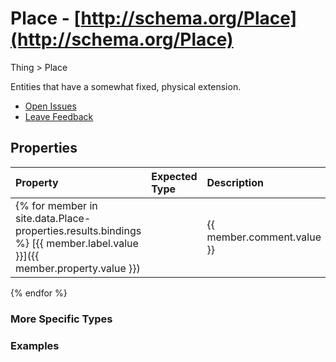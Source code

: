 # Place - [http://schema.org/Place](http://schema.org/Place)

Thing > Place

Entities that have a somewhat fixed, physical extension.

* [Open Issues](#)
* [Leave Feedback](#)


## Properties

Property | Expected Type | Description | From Class
:--- | :--- | :--- | :--- 
{% for member in site.data.Place-properties.results.bindings %} [{{ member.label.value }}]({{ member.property.value }}) |  | {{ member.comment.value }} | {{ member.classes.value }}
{% endfor %}


### More Specific Types

### Examples


